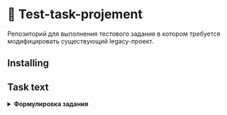 # 👷 Test-task-projement

Репозиторий для выполнения тестового задания в котором требуется модифицировать
существующий legacy-проект.

## Installing

## Task text

<details>
<summary>
   <strong>
      <a>Формулировка задания</a>
   </strong>
</summary>

## Project overview

Projement is a simplified tool for project managers. Project managers can have
an overview of all the projects in a company.
This includes estimated and actual hours spent on *design*, *development* and *testing*.

**Make sure to read through the whole assignment before you start writing your solutions.**
**The last tasks might be more complicated than the first ones and depending on the implementation they might be related
to each other.**

Please use the best practices known to you to make the commits and manage branches in the repository.

### Setup

Use `Python 3` for back-end

All the requirements have been described in `requirements.txt`.
Make sure you add all your back-end requirements there as well!
Initial requirements include:

- [Django](https://docs.djangoproject.com/en/1.11/) as the base framework
- [django-crispy-forms](http://django-crispy-forms.readthedocs.io/en/latest/) for easier form layouts
- [markdown](http://pythonhosted.org/Markdown/siteindex.html) for rendering markdown in HTML

The application uses SQLite for the database by default.
You can override it in the settings - make sure to document it somehow if needed!

Migrate the database before the first run

    python manage.py migrate

Create a superuser

    python manage.py createsuperuser

Loading initial data for projects

    python manage.py loaddata projects/fixtures/initial.json

### Running the application

    python manage.py runserver

The application should be visible at `127.0.0.1:8000` after that

## Tasks

If you have any issues or questions about the task then mark them as TODOs
in comments and figure out the best solution yourself.

### 1. Fix project ordering on dashboard | ☑

Currently the projects on the dashboard are ordered by start date.

**Make the projects ordered by end date (descending) so that the projects that have not ended yet are shown first.**

### 2. Improve the admin for project detail view | ☑

Currently in the admin interface it is possible to filter the projects by company
name not the company instance in the database.
Because of that it is impossible to filter out the projects of one specific
company if there are multiple companies with the same name.

Please fix it - **make it possible to filter projects by actual companies in the database (company name should still be
visible in the filter options)**

### 3. Actual hours need to be decimals | ☑

Currently all the actual hours (design, development, testing) for the *Project*
model are in integers, but they need to be decimals.

**Change the actual hours to `DecimalField`s and make all the other necessary changes (e.g. migrations) to keep the
application running.**

All the actual hours should be in the range of `0 <= x < 10000` and have 2 decimal places.

### 4. Incremental changes | ☑

When two people are editing the same project at the same time and want
to increase the actual development hours by 10, then it results in faulty data.
For example, if the actual hours of development is currently 25 in a project
and two users are starting to edit the form then the initial value in the form is 25.
They both increase it by 10 and insert 35 as the development hours.
After submitting the form the actual development hours are 35, even though both
developers wanted to increase it by 10 and the resulting value should have been 45 (25+10+10).

**Please change the logic so that instead of entering the total amount of actual hours, the designers, developers and
testers have to enter the hours incrementally.**

### 5. Design and implement the history of the changes | ☑

Currently all the users can edit the actual hours of a project and no history
of the changes is left behind.
We should be able to see which user and when did the change. The information
about the initial value, change delta and resulting value should also be easily accessible.
If more than one of the actual hours (e.g. design and development hours for a project)
are changed at the same time, then they should be recognizable as one change.

**Please change the project structure so that the required history is stored in the database.**

It should be possible to view and filter the changes in a simple way in the future.
No changes nor logs should be created if none of the actual hours changed.
You don't have to implement any new views, just make sure that they are easy
to create when needed and the initially implemented logic (including the form) works.

There are no requirements of how you should represent the data that was entered
before the architectural changes, just make sure that the previously entered data is not lost!

### 6. Add tags to the projects

Tags are model instances that are **shared between projects** and have only
the title field (max 16 characters). They should be easily editable in the admin.

Each project can have `0..*` tags attached to it. We also need to know
**when was each tag attached to the project**.
Tags for one specific project should be easily editable in the admin.

You don't currently have to show the tags on dashboard nor the edit
form (of course you could do it ;)

### 7. Excel

**Make it possible to download a simple summary of projects in `.xls` format.**

It can be just a simple button on dashboard and have the same content as the table there.

### 8. Fix and write tests

You have probably broken some of the tests while implementing the previous changes.

**Please fix the tests and write some new ones to prove that everything works.**

### 9. Improve the code (optional)

You might have had some good ideas how to improve the project - either on the
architectural side or just the basic back-end implementation and code.
Feel free to document the improvements that you would make (e.g. in README.md as TODO-s)
and implement the changes if you still have some free time.
</details>
